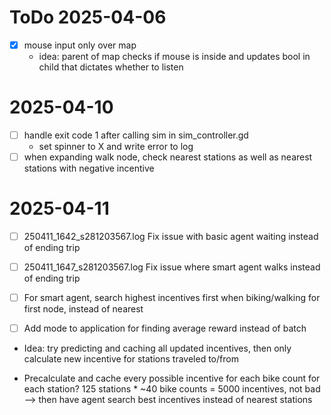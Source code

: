 
# ToDo 2025-04-06

- [x] mouse input only over map
  - idea: parent of map checks if mouse is inside and updates bool in child that dictates whether to listen

# 2025-04-10

- [ ] handle exit code 1 after calling sim in sim_controller.gd
	- set spinner to X and write error to log
- [ ] when expanding walk node, check nearest stations as well as nearest stations with negative incentive

# 2025-04-11

- [ ] 250411_1642_s281203567.log Fix issue with basic agent waiting instead of ending trip
- [ ] 250411_1647_s281203567.log Fix issue where smart agent walks instead of ending trip

- [ ] For smart agent, search highest incentives first when biking/walking for first node, instead of nearest
- [ ] Add mode to application for finding average reward instead of batch


- Idea: try predicting and caching all updated incentives, then only calculate new incentive for stations traveled to/from

- Precalculate and cache every possible incentive for each bike count for each station? 125 stations * ~40 bike counts = 5000 incentives, not bad
--> then have agent search best incentives instead of nearest stations